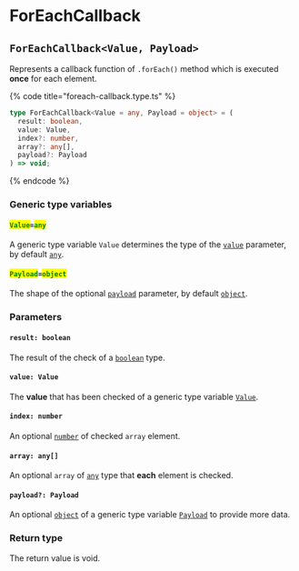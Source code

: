 # ForEachCallback

## `ForEachCallback<Value, Payload>`

Represents a callback function of `.forEach()` method which is executed **once** for each element.

{% code title="foreach-callback.type.ts" %}
```typescript
type ForEachCallback<Value = any, Payload = object> = (
  result: boolean,
  value: Value,
  index?: number,
  array?: any[],
  payload?: Payload
) => void;
```
{% endcode %}

### Generic type variables

#### <mark style="color:green;">`Value`</mark>`=`<mark style="color:green;">`any`</mark>

A generic type variable `Value` determines the type of the [`value`](foreachcallback.md#value-value) parameter, by default [`any`](https://www.typescriptlang.org/docs/handbook/basic-types.html#any).

#### <mark style="color:green;">`Payload`</mark>`=`<mark style="color:green;">`object`</mark>

The shape of the optional [`payload`](foreachcallback.md#payload-payload) parameter, by default [`object`](https://www.typescriptlang.org/docs/handbook/basic-types.html#object).

### Parameters

#### `result: boolean`

The result of the check of a [`boolean`](https://www.typescriptlang.org/docs/handbook/basic-types.html#boolean) type.

#### `value: Value`

The **value** that has been checked of a generic type variable [`Value`](foreachcallback.md#value-any).

#### `index: number`

An optional [`number`](https://www.typescriptlang.org/docs/handbook/basic-types.html#number) of checked `array` element.

#### `array: any[]`

An optional `array` of [`any`](https://www.typescriptlang.org/docs/handbook/basic-types.html#any) type that **each** element is checked.

#### `payload?: Payload`

An optional [`object`](https://www.typescriptlang.org/docs/handbook/basic-types.html#object) of a generic type variable [`Payload`](foreachcallback.md#payload-object) to provide more data.

### Return type

The return value is void.
